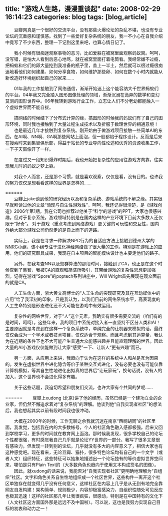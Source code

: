 title: "游戏人生路，漫漫重谈起"
date: 2008-02-29 16:14:23
categories: blog
tags: [blog,article]
---    
　　豆瓣网真是一个很好的交流平台，没有那些火爆论坛的杂乱不堪，也没有专业论坛的沉重感和谨慎感。找到了一些爱好复杂系统的朋友，我一不小心在自我介绍中竟写了不少东西，整理一下记到这里来吧，也算心情日记了。  
  
　　我小时候有很痴迷观察事物的恶习，比如爱躲在被窝里面观察蚂蚁窝。呵呵，没写错，是怕大人看到后恶心地骂，就在被窝里面打着电筒看。我经常嫌不过瘾，把蚂蚁和它们的卵大量挖到我准备的瓶子里，盖上一半土，然后就可以很过瘾很痴迷地看他们如何建巢、如何分享食物，如何维护那些卵、如何在数个小时内就能从新改造好环境组织起自己的家来……   
  
　　01年我的工作接触到了网络通信，渐渐开始迷上这个能容纳大千世界蚂蚁们的平台。04年我又完全踏入图形图像处理的领域，渐渐沉溺在诡异的数学和变幻莫测的图形世界中。06年我转到游戏行业工作，立志让人们不分老幼都能融入一个虚拟世界而不能自拔。   
  
　　搞网络的时候结下了分布式计算的缘，搞图形的时候我的蚂蚁们有了自己的图形环境，同时我也接触到了大量过程生成技术以及折服于数理世界的相通意境！   
　　也是最近几年才接触到复杂系统。刚开始由于做游戏项目接触一些简单AI的东西，在AI啊、NN啊、GA啊那些网站上面泡，但一般都陷于程序设计。反而是后来在搜索时来到集智俱乐部，得益于站长的专业导向性论述和优秀的资源收集工作，一下子天窗像开了一样。   
  
　　在度过又一段知识爆炸时期后，我也开始把复杂性的应用往游戏方向靠，往实现我儿时的蚂蚁之梦上靠。   
  
　　对我个人而言，还是那个习惯，就是喜欢观察，仅仅是看，没有目的。也许我的努力仅仅是想看看这样的世界是怎样的……  
  
======  
　　豆瓣上jake谈到他的研究经历以及和复杂系统、游戏系统的不解之缘。其实很早就拜读过他的文章“涌现与自生性游戏性”，呵呵，我还记得很清楚，是《游戏创造》2006年第1期。我在公司也推荐过他关于“科学的游戏”的PPT，大家也很感兴趣。但对于复杂系统，游戏领域特别是在国内这样的产业环境下目前大多数人还仅限于“好奇”。 对于游戏（重点考虑到网络游戏）更关键的可玩性和交互性，国内外绝大部分游戏公司仍然走的是自上而下的道路。   
  
　　实际上，我是在寻求一种解决NPC行为的自适应方法上接触到德州大学的[NNRG小组](http://nn.cs.utexas.edu/)，该小组专注于进化神经网络做了很大量的工作。特别是在游戏上的应用，他们的研究颇具成果，我现在自主项目的智能模块设计也主要走他们的路子。  
  
　　另外，在我考查NN以及蚁群算法的那段时间，接触到了CA，也正是在这个时候查到了[集智](http://www.swarmagents.com/)，我被CA的直观和简洁所吸引，其带给游戏的复杂性思想更加强烈。记得在游戏“Spore”的poptech系列讲座中，Will Wright首先展现在观众面前的就是CA。   
  
　　人工生命方面，浙大黄文高博士的“人工生命的突现研究及其在互动媒体中的应用”给了我深刻的印象。只是我认为，以我们目前的网络系统水平，高表现度的人工生命特别是形态进化还不大可能在游戏中有效运用。  
  
　　复杂性的网络世界，对于“人”这个元素，我确实有很多需要交流的（咱们有的是时间，呵呵）。这些年来，我的项目中系统对接入者一直坚持不区分人类和AI！主要原因就是考虑到在这样一个复杂系统中，单纯完全的让机器来模拟的话，最终仅仅会成为一个学术或者技术项目，仅仅适合于观察。而且考虑到其运算量，我认为在近期的条件下也不大可能产生普通大众能感兴趣并且能直观理解的世界。因此大量的AI小游戏仅仅能做到让大家“感受”一下、让新人“更有兴趣”而已。  
  
　　另一方面，从应用上来讲，我趋向于认为在这样的系统中人和AI是互为因果的。发生在虚拟世界中进化隐含等价于某种交互式进化，没有必要也没有可能仅靠计算机模拟，等其自生性地进化出拟真的世界后“让玩家玩”，换句话说，没有人的加入，这个世界也不会进化得多有趣。  
  
　　关于这些话题，我迫切希望和朋友们交流，也许大家有个共同的梦呢……

======
　　豆瓣上xudong (北京)讲了他的经历，虽然已经是一个建功立业的企业家，但仍然不懈追求着对“复杂系统”的理解。他谈到他“自我实现者社区”的想法后，我也想起其实以前有段时间我也很冲动。  
  
　　大概在2000年的时候，工作无聊之余我就沉迷在南京“西祠胡同”的社区里面，我发觉，包括我在内的大多数帐号，个人的社区角色融入感都极强。后来又回到学校学习，更多的时间就在教育网上面泡。那时候我发现，很多学校自己的论坛个性都很强，有时感觉我自己几乎就是论坛YY世界的一部分。我写了很多文章很有感染力，但发现一转到别的论坛，几乎就没有多大的内容意义了，相信大家也有这种感觉吧。现在看来，无论豆瓣、猫扑，很多特色论坛均有自己的一个文字（或者人文）组织特征，这些特征可以抽象地描述出一个论坛独有的等价虚拟世界空间来，哪怕是只有Plain Text的（大多数角色也趋向于使用文本构成签名的图像）。   
　　因此，就xudong的话来说，我能否对“自我实现者社区”更明确地理解为“自组织”社区。文字和角色关系自生性地组织成一个社区世界，这些构件一离开这个社区单独存在就变得几乎没有任何意义，这样社区在内容上几乎是从无到有地完全靠网友自发构建！架构简单、规则极少，内容却极富感染力，自组织性随处可见反应也极其迅速！这样的社区那几年让我很疯狂，很感动，特别是在中国特有的文化下（人文社区这方面国外那是远远不及中国啦）。可以说，这也是我努力实现自己目标的初衷和动力之一！

